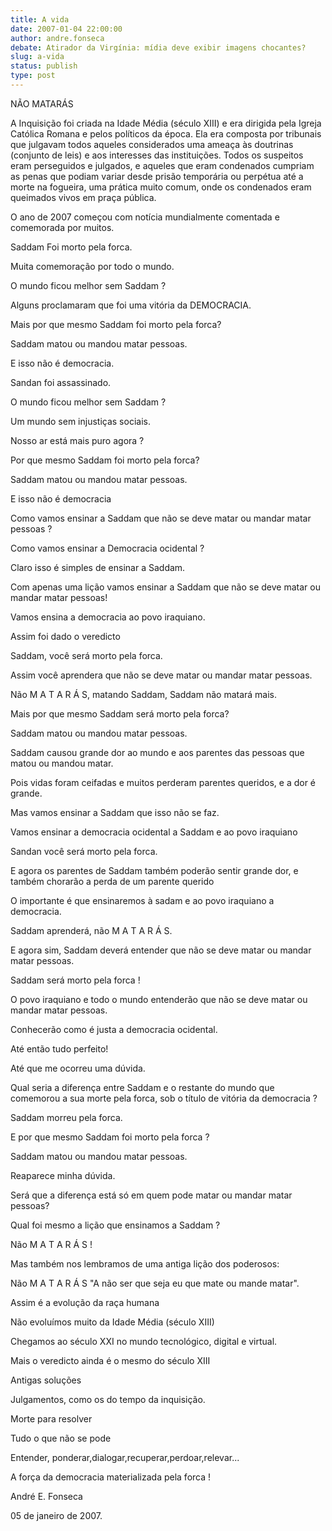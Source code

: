 ```yaml
---
title: A vida 
date: 2007-01-04 22:00:00
author: andre.fonseca
debate: Atirador da Virgínia: mídia deve exibir imagens chocantes?
slug: a-vida
status: publish 
type: post
---
```


NÃO MATARÁS  

 A Inquisição foi criada na Idade Média (século XIII) e era dirigida pela Igreja Católica Romana e pelos políticos da época. Ela era composta por tribunais que julgavam todos aqueles considerados uma ameaça às doutrinas (conjunto de leis) e aos interesses das instituições. Todos os suspeitos eram perseguidos e julgados, e aqueles que eram condenados cumpriam as penas que podiam variar desde prisão temporária ou perpétua até a morte na fogueira, uma prática muito comum, onde os condenados eram queimados vivos em praça pública.   

O ano de 2007 começou com notícia mundialmente comentada e comemorada por muitos.  

Saddam Foi morto pela forca.  

Muita comemoração por todo o mundo.  

O mundo ficou melhor sem Saddam ?  

Alguns proclamaram que foi uma vitória da DEMOCRACIA.  

Mais por que mesmo Saddam foi morto pela forca?  

Saddam matou ou mandou matar pessoas.  

E isso não é democracia.  

Sandan foi assassinado.  

O mundo ficou melhor sem Saddam ?  

Um mundo sem injustiças sociais.  

Nosso ar está mais puro agora ?  

Por que mesmo Saddam foi morto pela forca?  

Saddam matou ou mandou matar pessoas.  

E isso não é democracia  

Como vamos ensinar a Saddam que não se deve matar ou mandar matar pessoas ?  

Como vamos ensinar a Democracia ocidental ?  

Claro isso é simples de ensinar a Saddam.  

Com apenas uma lição vamos ensinar a Saddam que não se deve matar ou mandar matar pessoas!  

Vamos ensina a democracia ao povo iraquiano.  

Assim foi dado o veredicto   

Saddam, você será morto pela forca.   

Assim você aprendera que não se deve matar ou mandar matar pessoas.  

Não M A T A R Á S, matando Saddam, Saddam não matará mais.  

Mais por que mesmo Saddam será morto pela forca?  

Saddam matou ou mandou matar pessoas.  

Saddam causou grande dor ao mundo e aos parentes das pessoas que matou ou mandou matar.  

Pois vidas foram ceifadas e muitos perderam parentes queridos, e a dor é grande.  

Mas vamos ensinar a Saddam que isso não se faz.  

Vamos ensinar a democracia ocidental a Saddam e ao povo iraquiano  

Sandan você será morto pela forca.  

E agora os parentes de Saddam também poderão sentir grande dor, e também chorarão a perda de um parente querido  

O importante é que ensinaremos à sadam e ao povo iraquiano a democracia.  

Saddam aprenderá, não M A T A R Á S.  

E agora sim, Saddam deverá entender que não se deve matar ou mandar matar pessoas.  

Saddam será morto pela forca !  

O povo iraquiano e todo o mundo entenderão que não se deve matar ou mandar matar pessoas.  

Conhecerão como é justa a democracia ocidental.  

  

  

Até então tudo perfeito!   

Até que me ocorreu uma dúvida.  

Qual seria a diferença entre Saddam e o restante do mundo que comemorou a sua morte pela forca, sob o título de vitória da democracia ?  

Saddam morreu pela forca.  

E por que mesmo Saddam foi morto pela forca ?  

Saddam matou ou mandou matar pessoas.  

Reaparece minha dúvida.   

Será que a diferença está só em quem pode matar ou mandar matar pessoas?  

Qual foi mesmo a lição que ensinamos a Saddam ?  

Não M A T A R Á S !   

Mas também nos lembramos de uma antiga lição dos poderosos:  

Não M A T A R Á S "A não ser que seja eu que mate ou mande matar".  

Assim é a evolução da raça humana  

Não evoluímos muito da Idade Média (século XIII)  

Chegamos ao século XXI no mundo tecnológico, digital e virtual.  

Mais o veredicto ainda é o mesmo do século XIII  

Antigas soluções   

Julgamentos, como os do tempo da inquisição.  

Morte para resolver   

Tudo o que não se pode   

Entender, ponderar,dialogar,recuperar,perdoar,relevar...   

A força da democracia materializada pela forca !  

  

André E. Fonseca  

05 de janeiro de 2007.
